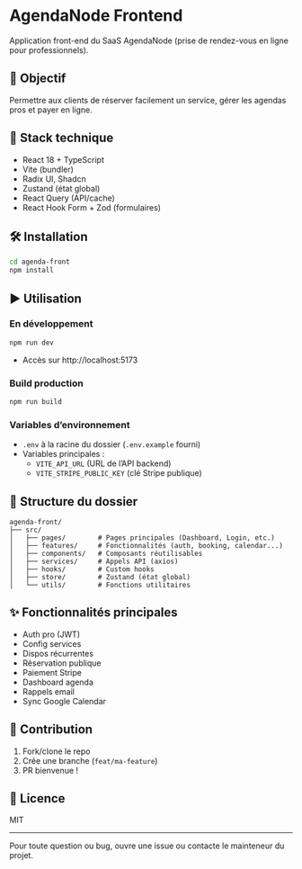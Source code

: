 # AgendaNode Frontend

Application front-end du SaaS AgendaNode (prise de rendez-vous en ligne pour professionnels).

## 🎯 Objectif
Permettre aux clients de réserver facilement un service, gérer les agendas pros et payer en ligne.

## 🚀 Stack technique
- React 18 + TypeScript
- Vite (bundler)
- Radix UI, Shadcn
- Zustand (état global)
- React Query (API/cache)
- React Hook Form + Zod (formulaires)

## 🛠️ Installation

```bash
cd agenda-front
npm install
```

## ▶️ Utilisation

### En développement
```bash
npm run dev
```

- Accès sur http://localhost:5173

### Build production
```bash
npm run build
```

### Variables d’environnement
- `.env` à la racine du dossier (`.env.example` fourni)
- Variables principales :
  - `VITE_API_URL` (URL de l’API backend)
  - `VITE_STRIPE_PUBLIC_KEY` (clé Stripe publique)

## 📁 Structure du dossier
```
agenda-front/
├── src/
│   ├── pages/        # Pages principales (Dashboard, Login, etc.)
│   ├── features/     # Fonctionnalités (auth, booking, calendar...)
│   ├── components/   # Composants réutilisables
│   ├── services/     # Appels API (axios)
│   ├── hooks/        # Custom hooks
│   ├── store/        # Zustand (état global)
│   └── utils/        # Fonctions utilitaires
```

## ✨ Fonctionnalités principales
- Auth pro (JWT)
- Config services
- Dispos récurrentes
- Réservation publique
- Paiement Stripe
- Dashboard agenda
- Rappels email
- Sync Google Calendar

## 🤝 Contribution
1. Fork/clone le repo
2. Crée une branche (`feat/ma-feature`)
3. PR bienvenue !

## 📄 Licence
MIT

---
Pour toute question ou bug, ouvre une issue ou contacte le mainteneur du projet.

